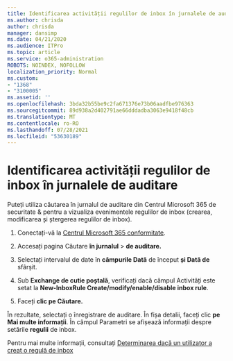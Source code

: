 ```yaml
---
title: Identificarea activității regulilor de inbox în jurnalele de auditare
ms.author: chrisda
author: chrisda
manager: dansimp
ms.date: 04/21/2020
ms.audience: ITPro
ms.topic: article
ms.service: o365-administration
ROBOTS: NOINDEX, NOFOLLOW
localization_priority: Normal
ms.custom:
- "1368"
- "3100005"
ms.assetid: ''
ms.openlocfilehash: 3bda32b55be9c2fa671376e73b06aadfbe976363
ms.sourcegitcommit: 89d938a2d402791ae66dddadba3063e9418f48cb
ms.translationtype: MT
ms.contentlocale: ro-RO
ms.lasthandoff: 07/28/2021
ms.locfileid: "53630189"
---
```

# <a name="identify-inbox-rule-activity-in-audit-logs"></a>Identificarea activității regulilor de inbox în jurnalele de auditare

Puteți utiliza căutarea în jurnalul de auditare din Centrul Microsoft 365 de securitate & pentru a vizualiza evenimentele regulilor de inbox (crearea, modificarea și ștergerea regulilor de inbox).

1. Conectați-vă la [Centrul Microsoft 365 conformitate](https://protection.office.com/).

2. Accesați pagina Căutare **în jurnalul**  >  **de auditare.**

3. Selectați intervalul de date în **câmpurile Dată** de început **și Dată de** sfârșit.

4. Sub **Exchange de cutie poștală**, verificați dacă câmpul Activități este setat la **New-InboxRule Create/modify/enable/disable inbox rule**. 

5. Faceți **clic pe Căutare.**

În rezultate, selectați o înregistrare de auditare. În fișa detalii, faceți clic **pe Mai multe informații**. În câmpul Parametri se afișează informații despre setările **regulii** de inbox.

Pentru mai multe informații, consultați [Determinarea dacă un utilizator a creat o regulă de inbox](/office365/securitycompliance/auditing-troubleshooting-scenarios#determining-if-a-user-created-an-inbox-rule)
